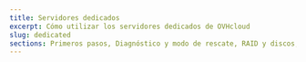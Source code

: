 ```yaml
---
title: Servidores dedicados
excerpt: Cómo utilizar los servidores dedicados de OVHcloud
slug: dedicated
sections: Primeros pasos, Diagnóstico y modo de rescate, RAID y discos, Red e IP, SSH y llave SSH, vRack, Miscelánea
---
```


